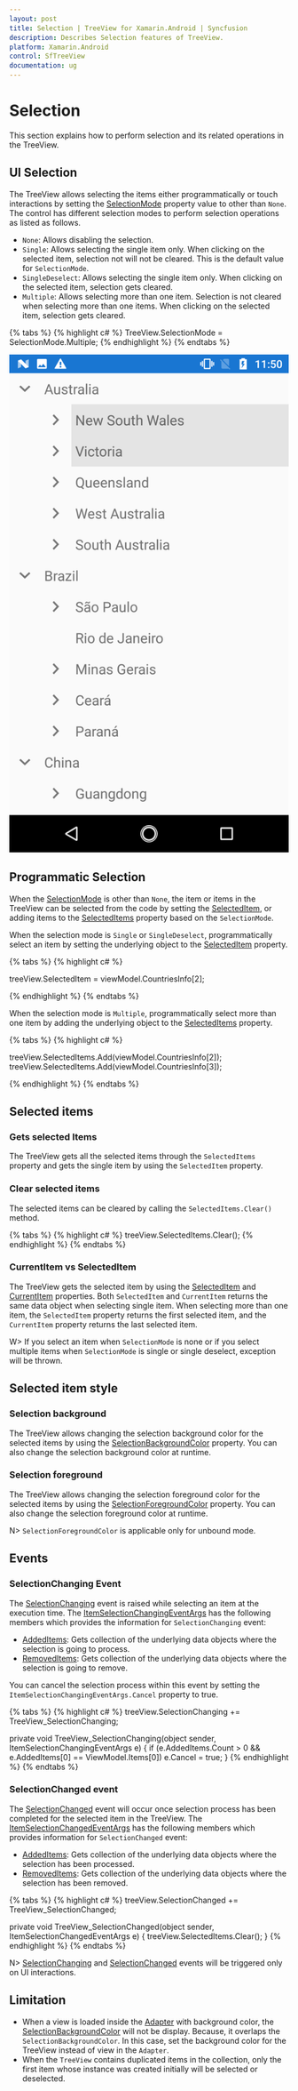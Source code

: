 ```yaml
---
layout: post
title: Selection | TreeView for Xamarin.Android | Syncfusion
description: Describes Selection features of TreeView.
platform: Xamarin.Android
control: SfTreeView
documentation: ug
---
```


# Selection

This section explains how to perform selection and its related operations in the TreeView.

## UI Selection
The TreeView allows selecting the items either programmatically or touch interactions by setting the [SelectionMode](https://help.syncfusion.com/cr/xamarin-android/Syncfusion.SfTreeView.Android~Syncfusion.Android.TreeView.SfTreeView~SelectionMode.html) property value to other than `None`. The control has different selection modes to perform selection operations as listed as follows.

* `None`: Allows disabling the selection.
* `Single`: Allows selecting the single item only. When clicking on the selected item, selection not will not be cleared. This is the default value for `SelectionMode`.
* `SingleDeselect`: Allows selecting the single item only. When clicking on the selected item, selection gets cleared.
* `Multiple`: Allows selecting more than one item. Selection is not cleared when selecting more than one items. When clicking on the selected item, selection gets cleared.

{% tabs %}
{% highlight c# %}
TreeView.SelectionMode = SelectionMode.Multiple;
{% endhighlight %}
{% endtabs %}

![Xamarin Android TreeView with Selection](Images/TreeView_Selection.png)

## Programmatic Selection

When the [SelectionMode](https://help.syncfusion.com/cr/xamarin-android/Syncfusion.SfTreeView.Android~Syncfusion.Android.TreeView.SfTreeView~SelectionMode.html) is other than `None`, the item or items in the TreeView can be selected from the code by setting the [SelectedItem](https://help.syncfusion.com/cr/xamarin-android/Syncfusion.SfTreeView.Android~Syncfusion.Android.TreeView.SfTreeView~SelectedItem.html), or adding items to the [SelectedItems](https://help.syncfusion.com/cr/xamarin-android/Syncfusion.SfTreeView.Android~Syncfusion.Android.TreeView.SfTreeView~SelectedItems.html) property based on the `SelectionMode`.

When the selection mode is `Single` or `SingleDeselect`, programmatically select an item by setting the underlying object to the [SelectedItem](https://help.syncfusion.com/cr/xamarin-android/Syncfusion.SfTreeView.Android~Syncfusion.Android.TreeView.SfTreeView~SelectedItem.html) property.

{% tabs %}
{% highlight c# %}

treeView.SelectedItem = viewModel.CountriesInfo[2];

{% endhighlight %}
{% endtabs %}

When the selection mode is `Multiple`, programmatically select more than one item by adding the underlying object to the [SelectedItems](https://help.syncfusion.com/cr/xamarin-android/Syncfusion.SfTreeView.Android~Syncfusion.Android.TreeView.SfTreeView~SelectedItems.html) property.

{% tabs %}
{% highlight c# %}

treeView.SelectedItems.Add(viewModel.CountriesInfo[2]);
treeView.SelectedItems.Add(viewModel.CountriesInfo[3]);

{% endhighlight %}
{% endtabs %}

## Selected items 

### Gets selected Items
The TreeView gets all the selected items through the `SelectedItems` property and gets the single item by using the `SelectedItem` property.

### Clear selected items
The selected items can be cleared by calling the `SelectedItems.Clear()` method.

{% tabs %}
{% highlight c# %}
treeView.SelectedItems.Clear();
{% endhighlight %}
{% endtabs %}

### CurrentItem vs SelectedItem

The TreeView gets the selected item by using the [SelectedItem](https://help.syncfusion.com/cr/xamarin-android/Syncfusion.SfTreeView.Android~Syncfusion.Android.TreeView.SfTreeView~SelectedItem.html) and [CurrentItem](https://help.syncfusion.com/cr/xamarin-android/Syncfusion.SfTreeView.Android~Syncfusion.Android.TreeView.SfTreeView~CurrentItem.html) properties. Both `SelectedItem` and `CurrentItem` returns the same data object when selecting single item. When selecting more than one item, the `SelectedItem` property returns the first selected item, and the `CurrentItem` property returns the last selected item.

W> If you select an item when `SelectionMode` is none or if you select multiple items when `SelectionMode` is single or single deselect, exception will be thrown.

## Selected item style

### Selection background

The TreeView allows changing the selection background color for the selected items by using the [SelectionBackgroundColor](https://help.syncfusion.com/cr/xamarin-android/Syncfusion.SfTreeView.Android~Syncfusion.Android.TreeView.SfTreeView~SelectionBackgroundColor.html) property. You can also change the selection background color at runtime.

### Selection foreground

The TreeView allows changing the selection foreground color for the selected items by using the [SelectionForegroundColor](https://help.syncfusion.com/cr/xamarin-android/Syncfusion.SfTreeView.Android~Syncfusion.Android.TreeView.SfTreeView~SelectionForegroundColor.html) property. You can also change the selection foreground color at runtime.

N> `SelectionForegroundColor` is applicable only for unbound mode.

## Events

### SelectionChanging Event

The [SelectionChanging](https://help.syncfusion.com/cr/xamarin-android/Syncfusion.SfTreeView.Android~Syncfusion.Android.TreeView.SfTreeView~SelectionChanging_EV.html) event is raised while selecting an item at the execution time. The [ItemSelectionChangingEventArgs](https://help.syncfusion.com/cr/xamarin-android/Syncfusion.SfTreeView.Android~Syncfusion.Android.TreeView.ItemSelectionChangingEventArgs.html) has the following members which provides the information for `SelectionChanging` event:

* [AddedItems](https://help.syncfusion.com/cr/xamarin-android/Syncfusion.SfTreeView.Android~Syncfusion.Android.TreeView.ItemSelectionChangingEventArgs~AddedItems.html): Gets collection of the underlying data objects where the selection is going to process.
* [RemovedItems](https://help.syncfusion.com/cr/xamarin-android/Syncfusion.SfTreeView.Android~Syncfusion.Android.TreeView.ItemSelectionChangingEventArgs~RemovedItems.html): Gets collection of the underlying data objects where the selection is going to remove.

You can cancel the selection process within this event by setting the `ItemSelectionChangingEventArgs.Cancel` property to true.

{% tabs %}
{% highlight c# %}
treeView.SelectionChanging += TreeView_SelectionChanging;  

private void TreeView_SelectionChanging(object sender, ItemSelectionChangingEventArgs e)
{
   if (e.AddedItems.Count > 0 && e.AddedItems[0] == ViewModel.Items[0])
       e.Cancel = true;
}
{% endhighlight %}
{% endtabs %}

### SelectionChanged event

The [SelectionChanged](https://help.syncfusion.com/cr/xamarin-android/Syncfusion.SfTreeView.Android~Syncfusion.Android.TreeView.SfTreeView~SelectionChanged_EV.html) event will occur once selection process has been completed for the selected item in the TreeView. The [ItemSelectionChangedEventArgs](https://help.syncfusion.com/cr/xamarin-android/Syncfusion.SfTreeView.Android~Syncfusion.Android.TreeView.ItemSelectionChangedEventArgs.html) has the following members which provides information for `SelectionChanged` event:

* [AddedItems](https://help.syncfusion.com/cr/xamarin-android/Syncfusion.SfTreeView.Android~Syncfusion.Android.TreeView.ItemSelectionChangedEventArgs~AddedItems.html): Gets collection of the underlying data objects where the selection has been processed.
* [RemovedItems](https://help.syncfusion.com/cr/xamarin-android/Syncfusion.SfTreeView.Android~Syncfusion.Android.TreeView.ItemSelectionChangedEventArgs~RemovedItems.html): Gets collection of the underlying data objects where the selection has been removed.

{% tabs %}
{% highlight c# %}
treeView.SelectionChanged += TreeView_SelectionChanged;  

private void TreeView_SelectionChanged(object sender, ItemSelectionChangedEventArgs e)
{
   treeView.SelectedItems.Clear();
}
{% endhighlight %}
{% endtabs %}

N> [SelectionChanging](https://help.syncfusion.com/cr/xamarin-android/Syncfusion.SfTreeView.Android~Syncfusion.Android.TreeView.SfTreeView~SelectionChanging_EV.html) and [SelectionChanged](https://help.syncfusion.com/cr/xamarin-android/Syncfusion.SfTreeView.Android~Syncfusion.Android.TreeView.SfTreeView~SelectionChanged_EV.html) events will be triggered only on UI interactions.

## Limitation

* When a view is loaded inside the [Adapter](https://help.syncfusion.com/cr/xamarin-android/Syncfusion.SfTreeView.Android~Syncfusion.Android.TreeView.SfTreeView~Adapter.html) with background color, the [SelectionBackgroundColor](https://help.syncfusion.com/cr/xamarin-android/Syncfusion.SfTreeView.Android~Syncfusion.Android.TreeView.SfTreeView~SelectionBackgroundColor.html) will not be display. Because, it overlaps the `SelectionBackgroundColor`. In this case, set the background color for the TreeView instead of view in the `Adapter`.
 * When the `TreeView` contains duplicated items in the collection, only the first item whose instance was created initially will be selected or deselected.